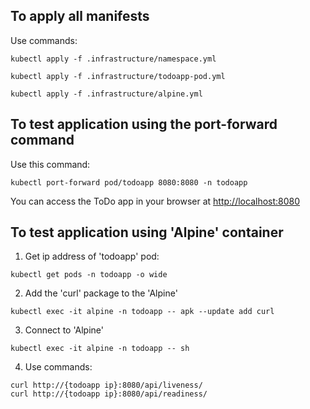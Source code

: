 ## To apply all manifests

Use commands:
```
kubectl apply -f .infrastructure/namespace.yml
```
```
kubectl apply -f .infrastructure/todoapp-pod.yml
```
```
kubectl apply -f .infrastructure/alpine.yml
```

## To test application using the port-forward command

Use this command:
```
kubectl port-forward pod/todoapp 8080:8080 -n todoapp
```

You can access the ToDo app in your browser at [http://localhost:8080](http://localhost:8080)

## To test application using 'Alpine' container

1. Get ip address of 'todoapp' pod:
```
kubectl get pods -n todoapp -o wide
```
2. Add the 'curl' package to the 'Alpine'
```
kubectl exec -it alpine -n todoapp -- apk --update add curl
```
3. Connect to 'Alpine'
```
kubectl exec -it alpine -n todoapp -- sh
```
4. Use commands:
```
curl http://{todoapp ip}:8080/api/liveness/
curl http://{todoapp ip}:8080/api/readiness/
```

